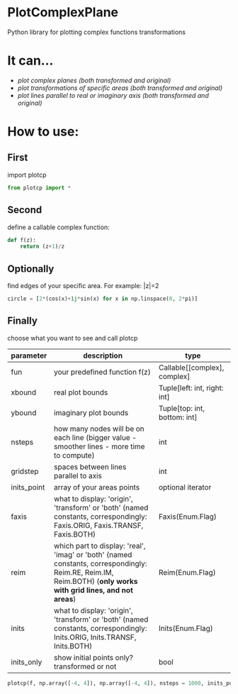 # PlotComplexPlane
Python library for plotting complex functions transformations
# It can...
  - *plot complex planes (both transformed and original)*
  - *plot transformations of specific areas (both transformed and original)*
  - *plot lines parallel to real or imaginary axis (both transformed and original)*
# How to use:
## **First** 
import plotcp
```python
from plotcp import *
```

## **Second** 
define a callable complex function:
```python
def f(z):
    return (z+1)/z
```
## **Optionally** 
find edges of your specific area. For example: |z|=2
```python
circle = [2*(cos(x)+1j*sin(x) for x in np.linspace(0, 2*pi)]
```
## **Finally** 
choose what you want to see and call plotcp

parameter |description |type
-|-|-
fun |your predefined function f(z) |Callable[[complex], complex]
xbound |real plot bounds |Tuple[left: int, right: int]
ybound |imaginary plot bounds |Tuple[top: int, bottom: int]
nsteps |how many nodes will be on each line (bigger value - smoother lines - more time to compute) |int
gridstep |spaces between lines parallel to axis | int
inits_point |array of your areas points |optional iterator
faxis |what to display: 'origin', 'transform' or 'both' (named constants, correspondingly: Faxis.ORIG, Faxis.TRANSF, Faxis.BOTH) |Faxis(Enum.Flag)
reim |which part to display: 'real', 'imag' or 'both' (named constants, correspondingly: Reim.RE, Reim.IM, Reim.BOTH) (**only works with grid lines, and not areas**) |Reim(Enum.Flag)
inits |what to display: 'origin', 'transform' or 'both' (named constants, correspondingly: Inits.ORIG, Inits.TRANSF, Inits.BOTH) |Inits(Enum.Flag)
inits_only |show initial points only? transformed or not |bool

```python
plotcp(f, np.array([-4, 4]), np.array([-4, 4]), nsteps = 1000, inits_point=[circle], faxis=Faxis.TRANSF, reim=Reim.BOTH, inits=Inits.ORIG)
```